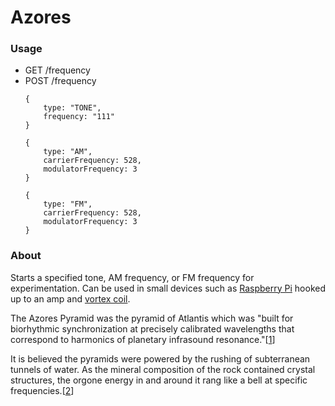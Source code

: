 # Azores


### Usage

- GET /frequency
- POST /frequency
    ```
    {
        type: "TONE",
        frequency: "111"
    }

    {
        type: "AM",
        carrierFrequency: 528,
        modulatorFrequency: 3
    }

    {
        type: "FM",
        carrierFrequency: 528,
        modulatorFrequency: 3
    }
    ```

### About

Starts a specified tone, AM frequency, or FM frequency for experimentation. Can be used in small devices such as [Raspberry Pi](https://www.raspberrypi.org/) hooked up to an amp and [vortex coil](https://1stopenergies.com/).

The Azores Pyramid was the pyramid of Atlantis which was "built for biorhythmic synchronization at precisely calibrated wavelengths that correspond to harmonics of planetary infrasound resonance."[[1]]

It is believed the pyramids were powered by the rushing of subterranean tunnels of water. As the mineral composition of the rock contained crystal structures, the orgone energy in and around it rang like a bell at specific frequencies.[[2]]

[1]:http://www.human-resonance.org/submerged.html

[2]:https://www.newdawnmagazine.com/articles/a-new-theory-for-the-great-pyramid-how-science-is-changing-our-view-of-the-past
